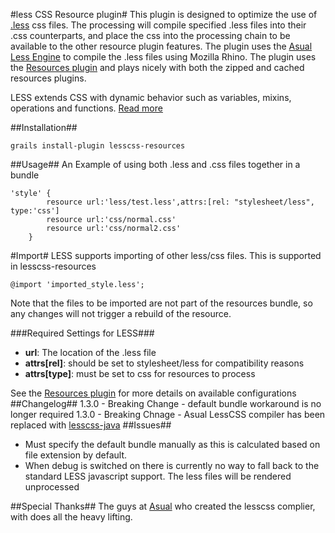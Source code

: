 #less CSS Resource plugin#
This plugin is designed to optimize the use of <a href="http://www.lesscss.org">.less</a> css files. The processing will compile specified .less files into their .css counterparts, and place the css into the processing chain to be available to the other resource plugin features. The plugin uses the <a href="http://www.asual.com/lesscss/">Asual Less Engine</a> to compile the .less files using Mozilla Rhino. The plugin uses the <a href="http://www.grails.org/plugin/resources">Resources plugin</a> and plays nicely with both the zipped and cached resources plugins.

LESS extends CSS with dynamic behavior such as variables, mixins, operations and functions. <a href="http://www.lesscss.org">Read more</a>


##Installation##
<pre><code>grails install-plugin lesscss-resources</code></pre>

##Usage##
An Example of using both .less and .css files together in a bundle
<pre><code>'style' {
        resource url:'less/test.less',attrs:[rel: "stylesheet/less", type:'css']
        resource url:'css/normal.css'
        resource url:'css/normal2.css'
    }
</code></pre>

#Import#
LESS supports importing of other less/css files. This is supported in lesscss-resources
<pre><code>@import 'imported_style.less';
</code></pre>
Note that the files to be imported are not part of the resources bundle, so any changes will not trigger a rebuild of the resource.

###Required Settings for LESS###
<ul>
<li><b>url</b>: The location of the .less file</li>
<li><b>attrs[rel]</b>: should be set to stylesheet/less for compatibility reasons</li>
<li><b>attrs[type]</b>: must be set to css for resources to process</li>
</ul>


See the <a href="http://www.grails.org/plugin/resources">Resources plugin</a> for more details on available configurations
##Changelog##
1.3.0 - Breaking Change - default bundle workaround is no longer required
1.3.0 - Breaking Chnage - Asual LessCSS compiler has been replaced with <a href="https://github.com/marceloverdijk/lesscss-java">lesscss-java</a>
##Issues##
<ul>
    <li>Must specify the default bundle manually as this is calculated based on file extension by default.</li>
    <li>When debug is switched on there is currently no way to fall back to the standard LESS javascript support. The less files will be rendered unprocessed</li>
</ul>

##Special Thanks##
The guys at <a href="http://www.asual.com/">Asual<a> who created the lesscss complier, with does all the heavy lifting.